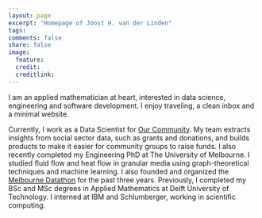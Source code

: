 ```yaml
---
layout: page
excerpt: "Homepage of Joost H. van der Linden"
tags: 
comments: false
share: false
image:
  feature: 
  credit: 
  creditlink: 
---
```


I am an applied mathematician at heart, interested in data science, engineering and software development. I enjoy traveling, a clean inbox and a minimal website.

Currently, I work as a Data Scientist for [Our Community](https://www.ourcommunity.com.au/). My team extracts insights from social sector data, such as grants and donations, and builds products to make it easier for community groups to raise funds. I also recently completed my Engineering PhD at The University of Melbourne. I studied fluid flow and heat flow in granular media using graph-theoretical techniques and machine learning. I also founded and organized the [Melbourne Datathon](http://www.datasciencemelbourne.com/datathon) for the past three years. Previously, I completed my BSc and MSc degrees in Applied Mathematics at Delft University of Technology. I interned at IBM and Schlumberger, working in scientific computing.
